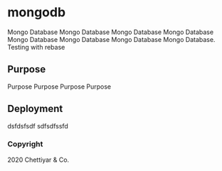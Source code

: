 # mongodb

Mongo Database Mongo Database Mongo Database Mongo Database
Mongo Database Mongo Database Mongo Database Mongo Database. Testing with rebase

## Purpose

Purpose Purpose
Purpose Purpose

## Deployment
dsfdsfsdf sdfsdfssfd

### Copyright
2020 Chettiyar & Co.
